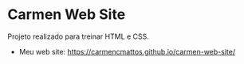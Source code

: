# Carmen Web Site

Projeto realizado para treinar HTML e CSS.

- Meu web site:  <https://carmencmattos.github.io/carmen-web-site/> 
